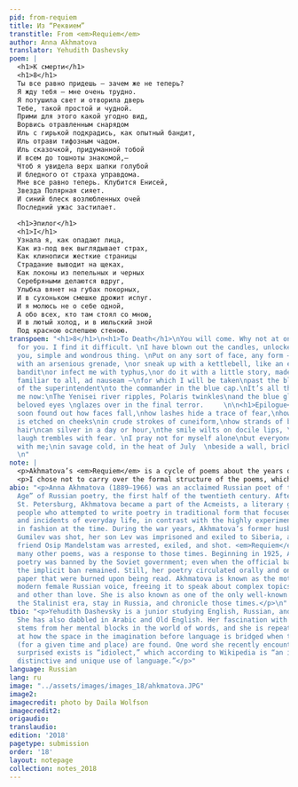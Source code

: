 ```yaml
---
pid: from-requiem
title: Из “Реквием”
transtitle: From <em>Requiem</em>
author: Anna Akhmatova
translator: Yehudith Dashevsky
poem: |
  <h1>К смерти</h1>
  <h1>8</h1>
  Ты все равно придешь — зачем же не теперь?
  Я жду тебя — мне очень трудно.
  Я потушила свет и отворила дверь
  Тебе, такой простой и чудной.
  Прими для этого какой угодно вид,
  Ворвись отравленным снарядом
  Иль с гирькой подкрадись, как опытный бандит,
  Иль отрави тифозным чадом.
  Иль сказочкой, придуманной тобой
  И всем до тошноты знакомой,—
  Чтоб я увидела верх шапки голубой
  И бледного от страха управдома.
  Мне все равно теперь. Клубится Енисей,
  Звезда Полярная сияет.
  И синий блеск возлюбленных очей
  Последний ужас застилает.

  <h1>Эпилог</h1>
  <h1>I</h1>
  Узнала я, как опадают лица,
  Как из-под век выглядывает страх,
  Как клинописи жесткие страницы
  Страдание выводит на щеках,
  Как локоны из пепельных и черных
  Серебряными делаются вдруг,
  Улыбка вянет на губах покорных,
  И в сухоньком смешке дрожит испуг.
  И я молюсь не о себе одной,
  А обо всех, кто там стоял со мною,
  И в лютый холод, и в июльский зной
  Под красною ослепшею стеною.
transpoem: "<h1>8</h1>\n<h1>To Death</h1>\nYou will come. Why not at once?\nI wait
  for you. I find it difficult. \nI have blown out the candles, unlocked the door\nfor
  you, simple and wondrous thing. \nPut on any sort of face, any form —\nblow me up
  with an arsenious grenade, \nor sneak up with a kettlebell, like an experienced
  bandit\nor infect me with typhus,\nor do it with a little story, made up by you\nand
  familiar to all, ad nauseam —\nfor which I will be taken\npast the blanched face
  of the superintendent\nto the commander in the blue cap.\nIt’s all the same for
  me now:\nThe Yenisei river ripples, Polaris twinkles\nand the blue gleam of the
  beloved eyes \nglazes over in the final terror.     \n\n<h1>Epilogue</h1>\n<h1>I</h1>\nI’ve
  soon found out how faces fall,\nhow lashes hide a trace of fear,\nhow suffering
  is etched on cheeks\nin crude strokes of cuneiform,\nhow strands of black or ashen
  hair\ncan silver in a day or hour,\nthe smile wilts on docile lips, \nthe hollow
  laugh trembles with fear. \nI pray not for myself alone\nbut everyone who stood
  with me;\nin savage cold, in the heat of July  \nbeside a wall, brick-red and blind.
  \n"
note: |
  <p>Akhmatova’s <em>Requiem</em> is a cycle of poems about the years of terror in Russia (1935–1938) known as the Great Purge. Although written during and soon after the events it describes, the cycle remained unpublished in Russia until 1987, thirty-five years after Stalin’s death. The two poems above capture the two main subjects of the cycle: Akhmatova’s individual suffering and the suffering of the many in Russia. In “To Death,” Akhmatova alludes either to her son Lev being taken to a labor camp in Siberia or to her former husband, Nikolai Gumilev, being shot. In “Epilogue I,” Akhmatova mentions all those who waited on the prison lines to visit friends and family members, often to no avail. The shift from the individual to the collective is distinct here in that Akhmatova’s voice remains heard; the pronoun “I” is still used.</p>
  <p>I chose not to carry over the formal structure of the poems, which includes rhyme and a distinct Russian cadence, as it is heavily reliant on the Russian language’s easily-formed end-rhymes and fluid word order. However, some echo of form may be felt in the use of iambic tetrameter of “Epilogue I.” Although the emotional register of the poems is expressed in the original through the rhyme and rhythm, giving the content its expressive power, I tried to stay as close as possible to the images in the poem, which communicate by being direct and precise, and letting the sound follow.</p>
abio: "<p>Anna Akhmatova (1889–1966) was an acclaimed Russian poet of the “Silver
  Age” of Russian poetry, the first half of the twentieth century. After moving to
  St. Petersburg, Akhmatova became a part of the Acmeists, a literary group of six
  people who attempted to write poetry in traditional form that focused on the objects
  and incidents of everyday life, in contrast with the highly experimental poetry
  in fashion at the time. During the war years, Akhmatova’s former husband Nikolai
  Gumilev was shot, her son Lev was imprisoned and exiled to Siberia, and her close
  friend Osip Mandelstam was arrested, exiled, and shot. <em>Requiem</em>, along with
  many other poems, was a response to those times. Beginning in 1925, Akhmatova’s
  poetry was banned by the Soviet government; even when the official ban was lifted,
  the implicit ban remained. Still, her poetry circulated orally and on scraps of
  paper that were burned upon being read. Akhmatova is known as the mother of the
  modern female Russian voice, freeing it to speak about complex topics including
  and other than love. She is also known as one of the only well-known poets to outlive
  the Stalinist era, stay in Russia, and chronicle those times.</p>\n"
tbio: "<p>Yehudith Dashevsky is a junior studying English, Russian, and Hebrew literature.
  She has also dabbled in Arabic and Old English. Her fascination with translation
  stems from her mental blocks in the world of words, and she is repeatedly amazed
  at how the space in the imagination before language is bridged when the right words
  (for a given time and place) are found. One word she recently encountered and was
  surprised exists is “idiolect,” which according to Wikipedia is “an individual’s
  distinctive and unique use of language.”</p>"
language: Russian
lang: ru
image: "../assets/images/images_18/ahkmatova.JPG"
image2:
imagecredit: photo by Daila Wolfson
imagecredit2:
origaudio:
translaudio:
edition: '2018'
pagetype: submission
order: '18'
layout: notepage
collection: notes_2018
---
```

